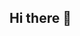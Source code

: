 ## Hi there 👋

<!--
**JAM330/JAM330** is a ✨ _special_ ✨ repository because its `README.md` (this file) appears on your GitHub profile.

Here are some ideas to get you started:

###- 🔭 I’m currently working on ...
  I am currently a Freshman student at University of Texas Rio Grande Valley. Working on a Computer Science degree 
- 🌱 I’m currently learning ...
  Learning about Computer Science the computing language 
- 👯 I’m looking to collaborate on ...
- 🤔 I’m looking for help with ...
- 💬 Ask me about ...
- 📫 How to reach me: ...
- 😄 Pronouns: ...
- ⚡ Fun fact: ...
-->
